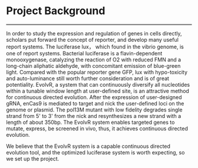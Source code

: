 # **Project Background**
<hr style="height:3px;border:none;color:#808080;background-color:#808080;" />

In order to study the expression and regulation of genes in cells directly, scholars put forward the concept of reporter, and develop many useful report systems. The luciferase lux， which found in the vibrio genome, is one of report systems. Bacterial luciferase is a flavin-dependent monooxygenase, catalyzing the reaction of O2 with reduced FMN and a long-chain aliphatic aldehyde, with concomitant emission of blue-green light. Compared with the popular reporter gene GFP, lux with hypo-toxicity and auto-luminance still worth further consideration and is of great potentiality.
EvolvR, a system that can continuously diversify all nucleotides within a tunable window length at user-defined site, is an attractive method for continuous directed evolution. After the expression of user-designed gRNA, enCas9 is mediated to target and nick the user-defined loci on the genome or plasmid. The pol13M mutant with low fidelity degrades single strand from 5' to 3' from the nick and resynthesizes a new strand with a length of about 350bp. The EvolvR system enables targeted genes to mutate, express, be screened in vivo, thus, it achieves continuous directed evolution.

We believe that the EvolvR system is a capable continuous directed evolution tool, and the optimized luciferase system is worth expecting, so we set up the project.